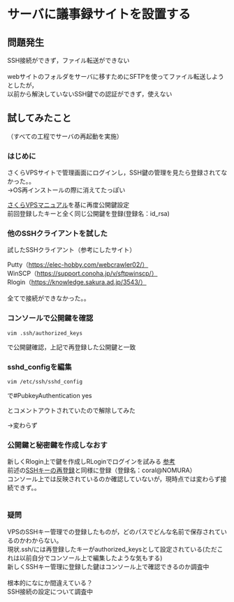 # サーバに議事録サイトを設置する
## 問題発生
SSH接続ができず，ファイル転送ができない<br>
<br>
webサイトのフォルダをサーバに移すためにSFTPを使ってファイル転送しようとしたが，<br>
以前から解決していないSSH鍵での認証ができず，使えない<br>

## 試してみたこと
（すべての工程でサーバの再起動を実施）<br>
### はじめに
さくらVPSサイトで管理画面にログインし，SSH鍵の管理を見たら登録されてなかった。。<br>
→OS再インストールの際に消えてたっぽい<br>

<a id="ps"></a>
[さくらVPSマニュアル](https://manual.sakura.ad.jp/vps/controlpanel/ssh-keygen.html)を基に再度公開鍵設定
<br>
前回登録したキーと全く同じ公開鍵を登録(登録名：id_rsa)
### 他のSSHクライアントを試した
試したSSHクライアント（参考にしたサイト）<br>

Putty（https://elec-hobby.com/webcrawler02/）<br>
WinSCP（https://support.conoha.jp/v/sftpwinscp/）<br>
Rlogin（https://knowledge.sakura.ad.jp/3543/）<br>
<br>
全てで接続ができなかった。。<br>

### コンソールで公開鍵を確認
```
vim .ssh/authorized_keys
```
で公開鍵確認，上記で再登録した公開鍵と一致<br>


### sshd_configを編集
```
vim /etc/ssh/sshd_config
```
で#PubkeyAuthentication yes<br>

とコメントアウトされていたので解除してみた<br>

→変わらず<br>

### 公開鍵と秘密鍵を作成しなおす
新しくRlogin上で鍵を作成しRLoginでログインを試みる [参考](https://knowledge.sakura.ad.jp/3543/)<br>
前述の[SSHキーの再登録](#ps)と同様に登録（登録名：coral@NOMURA）<br>
コンソール上では反映されているのか確認していないが，現時点では変わらず接続できず。。<br>
<br>
### 疑問
VPSのSSHキー管理での登録したものが，どのパスでどんな名前で保存されているのかわからない。<br>
現状.ssh/には再登録したキーがauthorized_keysとして設定されている(ただこれは以前自分でコンソール上で編集したような気もする)<br>
新しくSSHキー管理に登録した鍵はコンソール上で確認できるのか調査中<br>
<br>
根本的になにか間違えている？<br>
SSH接続の設定について調査中




